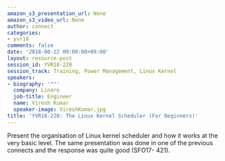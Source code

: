 ```yaml
---
amazon_s3_presentation_url: None
amazon_s3_video_url: None
author: connect
categories:
- yvr18
comments: false
date: '2018-08-22 09:00:00+00:00'
layout: resource-post
session_id: YVR18-220
session_track: Training, Power Management, Linux Kernel
speakers:
- biography: '""'
  company: Linaro
  job-title: Engineer
  name: Viresh Kumar
  speaker-image: VireshKumar.jpg
title: 'YVR18-220: The Linux Kernel Scheduler (For Beginners)'
---
```


Present the organisation of Linux kernel scheduler and how it works at the very basic level. The same presentation was done in one of the previous connects and the response was quite good (SFO17- 421).